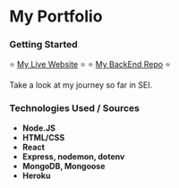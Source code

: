 # My Portfolio

### Getting Started

:star: [My Live Website][mywebsite] :star:
:star: [My BackEnd Repo][backend] :star:

Take a look at my journey so far in SEI.

### Technologies Used / Sources

- **Node.JS**
- **HTML/CSS**
- **React**
- **Express, nodemon, dotenv**
- **MongoDB, Mongoose**
- **Heroku**

[mywebsite]: https://cv-sei-express-react-lab.herokuapp.com/
[backend]: https://github.com/vchedeline/express-react-lab-backend
